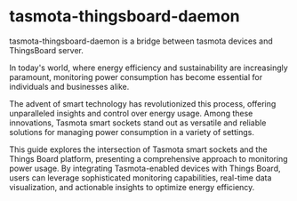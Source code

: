 # tasmota-thingsboard-daemon
tasmota-thingsboard-daemon is a bridge between tasmota devices and ThingsBoard server.

In today's world, where energy efficiency and sustainability are increasingly paramount,
monitoring power consumption has become essential for individuals and businesses alike.

The advent of smart technology has revolutionized this process, offering unparalleled insights and control over energy usage.
Among these innovations, Tasmota smart sockets stand out as versatile and reliable solutions for managing power consumption in a variety of settings.

This guide explores the intersection of Tasmota smart sockets and the Things Board platform, presenting a comprehensive approach to monitoring power usage. By integrating Tasmota-enabled devices with Things Board, users can leverage sophisticated monitoring capabilities, real-time data visualization, and actionable insights to optimize energy efficiency.
